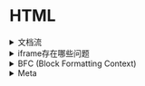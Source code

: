 # HTML

<details>
<summary>文档流</summary>

> 文档流，指的是元素排版布局过程中，元素会自动从左往右，从上往下的流式排列。并最终窗体自上而下分成一行行, 并在每行中按从左至右的顺序排放元素。脱离文档流即是元素打乱了这个排列，或是从排版中拿走

脱离文档流的方式有两种：**浮动和定位**

#### 参考

- [html/css基础篇——DOM中关于脱离文档流的几种情况分析](https://www.cnblogs.com/chuaWeb/p/html_css_position_float.html)

</details>

<details>
<summary>iframe存在哪些问题</summary>

- 移动端兼容问题不友好。
- 会出现滚动条， 体验不友好。
- 会产生很多页面，开发维护者不容易管理。
- iframe 会阻塞主页面的 onload 事件，导致加载等待漫长，闪屏，体验糟糕。
- 搜索引擎的爬虫无法解读这种页面，不利于 SEO。
- iframe 和主页面共享连接池，而浏览器对相同域的连接有限制，所以会影响页面的并行加载, 不适合大型网站。

#### 参考

- [iframe 的问题](https://github.com/zanjs/awesome-frontend-interview/issues/9)

</details>

<details>
<summary>BFC (Block Formatting Context)</summary>

> BFC就是页面上的一个隔离的独立容器，容器里面的子元素不会影响到外面的元素，同样的，外面的元素也不会影响到容器里面的子元素

个人理解为 HTML布局、css样式的作用域隔离，作用域内的元素不受外部影响，外部也不会影响到内部

#### 参考

- [学习 BFC (Block Formatting Context)](https://juejin.im/post/59b73d5bf265da064618731d)
- [什么是BFC？对bfc的简单理解](http://www.php.cn/div-tutorial-371936.html)

</details>

<details>
<summary>Meta</summary>

#### 参考

- [Mobile Web Favorites](https://github.com/hoosin/mobile-web-favorites#%E4%BB%8Emeta%E5%BC%80%E5%A7%8B)

</details>
